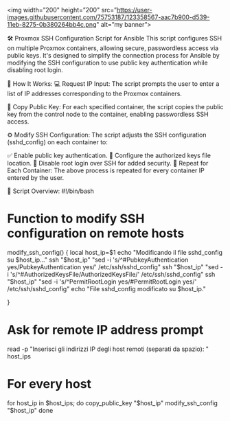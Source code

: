<p align=”center”>

<img width=”200" height=”200" src=”https://user-images.githubusercontent.com/75753187/123358567-aac7b900-d539-11eb-8275-0b380264bb4c.png" alt=”my banner”>

</p>
🛠️ Proxmox SSH Configuration Script for Ansible
This script configures SSH on multiple Proxmox containers, allowing secure, passwordless access via public keys. 
It's designed to simplify the connection process for Ansible by modifying the SSH configuration to use public key authentication while disabling root login.

📝 How It Works:
💻 Request IP Input: The script prompts the user to enter a list of IP addresses corresponding to the Proxmox containers.

🔐 Copy Public Key: For each specified container, the script copies the public key from the control node to the container, enabling passwordless SSH access.

⚙️ Modify SSH Configuration: The script adjusts the SSH configuration (sshd_config) on each container to:

✅ Enable public key authentication.
📂 Configure the authorized keys file location.
🚫 Disable root login over SSH for added security.
🔄 Repeat for Each Container: The above process is repeated for every container IP entered by the user.

📜 Script Overview:
#!/bin/bash

# Function to modify SSH configuration on remote hosts
modify_ssh_config() {
    local host_ip=$1
    echo "Modificando il file sshd_config su $host_ip..."
    ssh "$host_ip" "sed -i 's/^#PubkeyAuthentication yes/PubkeyAuthentication yes/' /etc/ssh/sshd_config"
    ssh "$host_ip" "sed -i 's/^#AuthorizedKeysFile/AuthorizedKeysFile/' /etc/ssh/sshd_config"
    ssh "$host_ip" "sed -i 's/^PermitRootLogin yes/#PermitRootLogin yes/' /etc/ssh/sshd_config"
                echo "File sshd_config modificato su $host_ip."
    
}
# Ask for remote IP address prompt
read -p "Inserisci gli indirizzi IP degli host remoti (separati da spazio): " host_ips

# For every host
for host_ip in $host_ips; do
    copy_public_key "$host_ip"
    modify_ssh_config "$host_ip"
done




